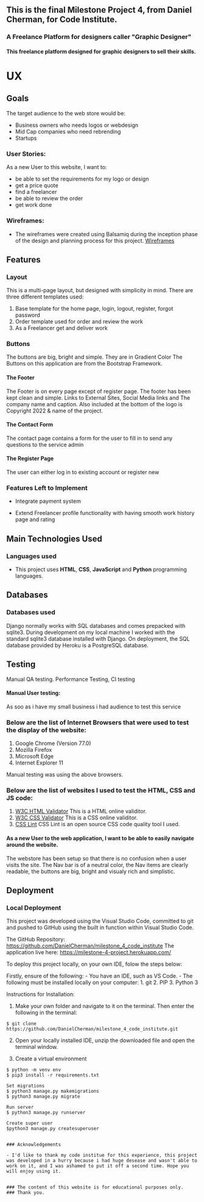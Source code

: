 
## This is the final Milestone Project 4, from Daniel Cherman, for Code Institute.

### A Freelance Platform for designers caller "Graphic Designer"

#### This freelance platform designed for graphic designers to sell their skills.

# UX

## Goals


The target audience to the web store would be:
- Business owners who needs logos or webdesign
- Mid Cap companies who need rebrending
- Startups


### User Stories:
As a new User to this website, I want to:
* be able to set the requirements for my logo or design
* get a price quote
* find a freelancer
* be able to review the order
* get work done

### Wireframes: 
* The wireframes were created using Balsamiq during the inception phase of the design and planning process for this project.
[Wireframes](https://drive.google.com/file/d/1DMNe8_GrfIEr4uJGoM2aPQSHLn9XSKsn/view?usp=sharing)

## Features

### Layout
This is a multi-page layout, but designed with simplicity in mind. There are three different templates used:
1. Base template for the home page, login, logout, register, forgot password
2. Order template used for order and review the work
3. As a Freelancer get and deliver work


### Buttons
The buttons are big, bright and simple. They are in Gradient Color The Buttons on this application are from the Bootstrap Framework.


#### The Footer

The Footer is on every page except of register page. The footer has been kept clean and simple. Links to External Sites, Social Media links and The company name and caption. Also included at the bottom of the logo is Copyright 2022 & name of the project.

#### The Contact Form

The contact page contains a form for the user to fill in to send any questions to the service admin

#### The Register Page

The user can either log in to existing account or register new
 

### Features Left to Implement
* Integrate payment system

* Extend Freelancer profile functionality with having smooth work history page and rating

## Main Technologies Used

### Languages used

* This project uses **HTML**, **CSS**, **JavaScript** and **Python** programming languages.


## Databases

### Databases used

Django normally works with SQL databases and comes prepacked with sqlite3. During development on my local machine I worked with the standard sqlite3 database installed with Django. On deployment, the SQL database provided by Heroku is a PostgreSQL database.

## Testing

Manual QA testing. Performance Testing, CI testing

#### Manual User testing:
As soo as i have my small business i had audience to test this service

### Below are the list of Internet Browsers that were used to test the display of the website:

1. Google Chrome (Version 77.0)
2. Mozilla Firefox
3. Microsoft Edge
4. Internet Explorer 11

Manual testing was using the above browsers. 

### Below are the list of websites I used to test the HTML, CSS and JS code:

1. [W3C HTML Validator](https://validator.w3.org/) This is a HTML online validitor.
2. [W3C CSS Validator](https://jigsaw.w3.org/css-validator/) This is a CSS online validitor.
3. [CSS Lint](http://csslint.net/) CSS Lint is an open source CSS code quality tool I used.

#### As a new User to the web application, I want to be able to easily navigate around the website.

The webstore has been setup so that there is no confusion when a user visits the site. The Nav bar is of a neutral color, the Nav items are clearly readable, the buttons are big, bright and visualy rich and simplistic.

## Deployment

### Local Deployment

This project was developed using the Visual Studio Code, committed to git and pushed to GitHub using the built in function within Visual Studio Code.

The GitHub Repository: https://github.com/DanielCherman/milestone_4_code_institute
The application live here: https://milestone-4-project.herokuapp.com/

To deploy this project locally, on your own IDE, folow the steps below:

 Firstly, ensure of the following:
    - You have an IDE, such as VS Code.
    - The following must be installed locally on your computer:
        1.  git
        2.  PIP
        3.  Python 3
            

Instructions for Installation:

1. Make your own folder and navigate to it on the terminal. Then enter the following in the terminal:

```
$ git clone https://github.com/DanielCherman/milestone_4_code_institute.git

```
2. Open your locally installed IDE, unzip the downloaded file and open the terminal window.

3. Create a virtual environment
```
$ python -m venv env
$ pip3 install -r requirements.txt

Set migrations 
$ python3 manage.py makemigrations
$ python3 manage.py migrate

Run server 
$ python3 manage.py runserver

Create super user
$python3 manage.py createsuperuser


### Acknowledgements

- I'd like to thank my code institue for this experience, this project was developed in a hurry because i had huge desease and wasn't able to work on it, and I was ashamed to put it off a second time. Hope you will enjoy using it.


### The content of this website is for educational purposes only. 
### Thank you.
